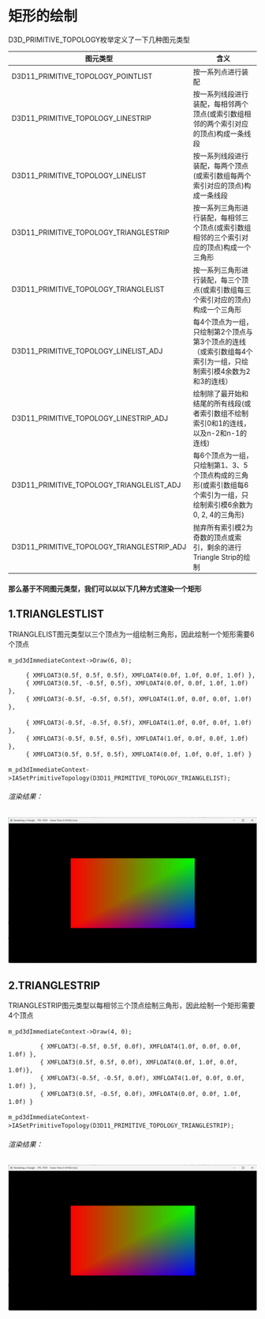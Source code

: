 # 矩形的绘制

D3D_PRIMITIVE_TOPOLOGY枚举定义了一下几种图元类型

| 图元类型                                   | 含义                                                         |
| ------------------------------------------ | ------------------------------------------------------------ |
| D3D11_PRIMITIVE_TOPOLOGY_POINTLIST         | 按一系列点进行装配                                           |
| D3D11_PRIMITIVE_TOPOLOGY_LINESTRIP         | 按一系列线段进行装配，每相邻两个顶点(或索引数组相邻的两个索引对应的顶点)构成一条线段 |
| D3D11_PRIMITIVE_TOPOLOGY_LINELIST          | 按一系列线段进行装配，每两个顶点(或索引数组每两个索引对应的顶点)构成一条线段 |
| D3D11_PRIMITIVE_TOPOLOGY_TRIANGLESTRIP     | 按一系列三角形进行装配，每相邻三个顶点(或索引数组相邻的三个索引对应的顶点)构成一个三角形 |
| D3D11_PRIMITIVE_TOPOLOGY_TRIANGLELIST      | 按一系列三角形进行装配，每三个顶点(或索引数组每三个索引对应的顶点)构成一个三角形 |
| D3D11_PRIMITIVE_TOPOLOGY_LINELIST_ADJ      | 每4个顶点为一组，只绘制第2个顶点与第3个顶点的连线（或索引数组每4个索引为一组，只绘制索引模4余数为2和3的连线） |
| D3D11_PRIMITIVE_TOPOLOGY_LINESTRIP_ADJ     | 绘制除了最开始和结尾的所有线段(或者索引数组不绘制索引0和1的连线，以及n-2和n-1的连线) |
| D3D11_PRIMITIVE_TOPOLOGY_TRIANGLELIST_ADJ  | 每6个顶点为一组，只绘制第1、3、5个顶点构成的三角形(或索引数组每6个索引为一组，只绘制索引模6余数为0, 2, 4的三角形) |
| D3D11_PRIMITIVE_TOPOLOGY_TRIANGLESTRIP_ADJ | 抛弃所有索引模2为奇数的顶点或索引，剩余的进行Triangle Strip的绘制 |



#### 那么基于不同图元类型，我们可以以以下几种方式渲染一个矩形

## 1.TRIANGLESTLIST

TRIANGLELIST图元类型以三个顶点为一组绘制三角形，因此绘制一个矩形需要6个顶点

<!--设置顶点个数为6-->

`m_pd3dImmediateContext->Draw(6, 0);`

<!--设置顶点坐标-->

         { XMFLOAT3(0.5f, 0.5f, 0.5f), XMFLOAT4(0.0f, 1.0f, 0.0f, 1.0f) },
         { XMFLOAT3(0.5f, -0.5f, 0.5f), XMFLOAT4(0.0f, 0.0f, 1.0f, 1.0f) },
         { XMFLOAT3(-0.5f, -0.5f, 0.5f), XMFLOAT4(1.0f, 0.0f, 0.0f, 1.0f) },
    
         { XMFLOAT3(-0.5f, -0.5f, 0.5f), XMFLOAT4(1.0f, 0.0f, 0.0f, 1.0f) },
         { XMFLOAT3(-0.5f, 0.5f, 0.5f), XMFLOAT4(1.0f, 0.0f, 0.0f, 1.0f) },
         { XMFLOAT3(0.5f, 0.5f, 0.5f), XMFLOAT4(0.0f, 1.0f, 0.0f, 1.0f) }

<!--`设置图元类型`-->

`m_pd3dImmediateContext->IASetPrimitiveTopology(D3D11_PRIMITIVE_TOPOLOGY_TRIANGLELIST);`

###### 渲染结果：

![](markdownfiles\矩形.png)

## 2.TRIANGLESTRIP

TRIANGLESTRIP图元类型以每相邻三个顶点绘制三角形，因此绘制一个矩形需要4个顶点

<!--设置顶点个数为4-->

`m_pd3dImmediateContext->Draw(4, 0);`

<!--设置顶点坐标-->

             { XMFLOAT3(-0.5f, 0.5f, 0.0f), XMFLOAT4(1.0f, 0.0f, 0.0f, 1.0f) },
             { XMFLOAT3(0.5f, 0.5f, 0.0f), XMFLOAT4(0.0f, 1.0f, 0.0f, 1.0f)},
             { XMFLOAT3(-0.5f, -0.5f, 0.0f), XMFLOAT4(1.0f, 0.0f, 0.0f, 1.0f) },
             { XMFLOAT3(0.5f, -0.5f, 0.0f), XMFLOAT4(0.0f, 0.0f, 1.0f, 1.0f) }

<!--`设置图元类型`-->

 `m_pd3dImmediateContext->IASetPrimitiveTopology(D3D11_PRIMITIVE_TOPOLOGY_TRIANGLESTRIP);`

###### 渲染结果：

![](markdownfiles\矩形.png)

